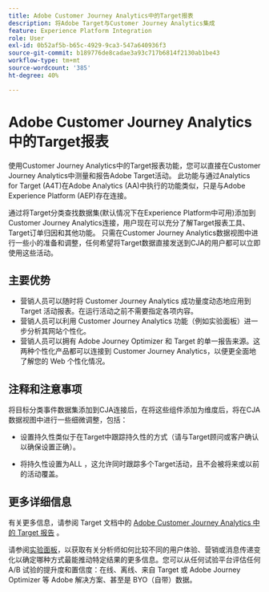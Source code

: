 ```yaml
---
title: Adobe Customer Journey Analytics中的Target报表
description: 将Adobe Target与Customer Journey Analytics集成
feature: Experience Platform Integration
role: User
exl-id: 0b52af5b-b65c-4929-9ca3-547a640936f3
source-git-commit: b189776de8cadae3a93c717b6814f2130ab1be43
workflow-type: tm+mt
source-wordcount: '385'
ht-degree: 40%

---
```


# Adobe Customer Journey Analytics中的Target报表

使用Customer Journey Analytics中的Target报表功能，您可以直接在Customer Journey Analytics中测量和报告Adobe Target活动。 此功能与通过Analytics for Target (A4T)在Adobe Analytics (AA)中执行的功能类似，只是与Adobe Experience Platform (AEP)存在连接。

通过将Target分类查找数据集(默认情况下在Experience Platform中可用)添加到Customer Journey Analytics连接，用户现在可以充分了解Target报表工具、Target订单归因和其他功能。 只需在Customer Journey Analytics数据视图中进行一些小的准备和调整，任何希望将Target数据直接发送到CJA的用户都可以立即使用这些活动。

## 主要优势

* 营销人员可以随时将 Customer Journey Analytics 成功量度动态地应用到 Target 活动报表。在运行活动之前不需要指定各项内容。
* 营销人员可以利用 Customer Journey Analytics 功能（例如实验面板）进一步分析其网站个性化。
* 营销人员可以拥有 Adobe Journey Optimizer 和 Target 的单一报告来源。这两种个性化产品都可以连接到 Customer Journey Analytics，以便更全面地了解您的 Web 个性化情况。

## 注释和注意事项

将目标分类事件数据集添加到CJA连接后，在将这些组件添加为维度后，将在CJA数据视图中进行一些细微调整，包括：

* 设置持久性类似于在Target中跟踪持久性的方式（请与Target顾问或客户确认以确保设置正确）。

* 将持久性设置为ALL ，这允许同时跟踪多个Target活动，且不会被将来或以前的活动覆盖。

## 更多详细信息

有关更多信息，请参阅 Target 文档中的 [Adobe Customer Journey Analytics 中的 Target 报告](https://experienceleague.adobe.com/zh-hans/docs/target/using/integrate/cja/target-reporting-in-cja) 。

请参阅[实验面板](../analysis-workspace/c-panels/experimentation.md)，以获取有关分析师如何比较不同的用户体验、营销或消息传递变化以确定哪种方式最能推动特定结果的更多信息。您可以从任何试验平台评估任何 A/B 试验的提升度和置信度：在线、离线、来自 Target 或 Adobe Journey Optimizer 等 Adobe 解决方案、甚至是 BYO（自带）数据。

